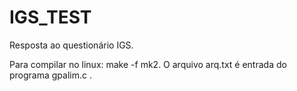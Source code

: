 # IGS_TEST
Resposta ao questionário IGS.


Para compilar no linux: make -f mk2.
O arquivo arq.txt é entrada do programa gpalim.c .
